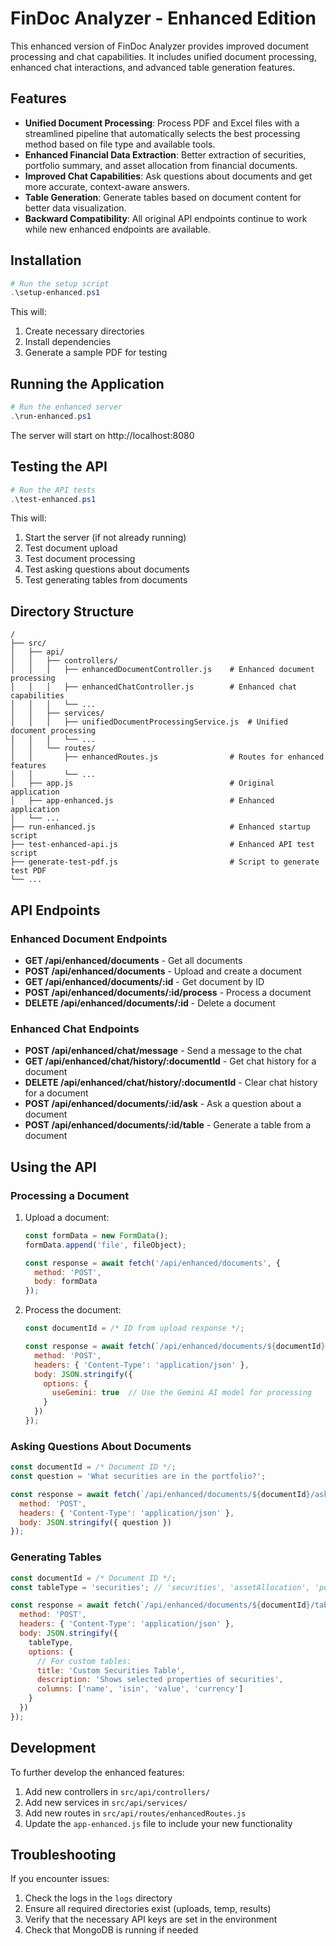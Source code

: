 # FinDoc Analyzer - Enhanced Edition

This enhanced version of FinDoc Analyzer provides improved document processing and chat capabilities. It includes unified document processing, enhanced chat interactions, and advanced table generation features.

## Features

- **Unified Document Processing**: Process PDF and Excel files with a streamlined pipeline that automatically selects the best processing method based on file type and available tools.
- **Enhanced Financial Data Extraction**: Better extraction of securities, portfolio summary, and asset allocation from financial documents.
- **Improved Chat Capabilities**: Ask questions about documents and get more accurate, context-aware answers.
- **Table Generation**: Generate tables based on document content for better data visualization.
- **Backward Compatibility**: All original API endpoints continue to work while new enhanced endpoints are available.

## Installation

```powershell
# Run the setup script
.\setup-enhanced.ps1
```

This will:
1. Create necessary directories
2. Install dependencies
3. Generate a sample PDF for testing

## Running the Application

```powershell
# Run the enhanced server
.\run-enhanced.ps1
```

The server will start on http://localhost:8080

## Testing the API

```powershell
# Run the API tests
.\test-enhanced.ps1
```

This will:
1. Start the server (if not already running)
2. Test document upload
3. Test document processing
4. Test asking questions about documents
5. Test generating tables from documents

## Directory Structure

```
/
├── src/
│   ├── api/
│   │   ├── controllers/
│   │   │   ├── enhancedDocumentController.js    # Enhanced document processing
│   │   │   ├── enhancedChatController.js        # Enhanced chat capabilities
│   │   │   └── ...
│   │   ├── services/
│   │   │   ├── unifiedDocumentProcessingService.js  # Unified document processing
│   │   │   └── ...
│   │   └── routes/
│   │       ├── enhancedRoutes.js                # Routes for enhanced features
│   │       └── ...
│   ├── app.js                                   # Original application
│   ├── app-enhanced.js                          # Enhanced application
│   └── ...
├── run-enhanced.js                              # Enhanced startup script
├── test-enhanced-api.js                         # Enhanced API test script
├── generate-test-pdf.js                         # Script to generate test PDF
└── ...
```

## API Endpoints

### Enhanced Document Endpoints

- **GET /api/enhanced/documents** - Get all documents
- **POST /api/enhanced/documents** - Upload and create a document
- **GET /api/enhanced/documents/:id** - Get document by ID
- **POST /api/enhanced/documents/:id/process** - Process a document
- **DELETE /api/enhanced/documents/:id** - Delete a document

### Enhanced Chat Endpoints

- **POST /api/enhanced/chat/message** - Send a message to the chat
- **GET /api/enhanced/chat/history/:documentId** - Get chat history for a document
- **DELETE /api/enhanced/chat/history/:documentId** - Clear chat history for a document
- **POST /api/enhanced/documents/:id/ask** - Ask a question about a document
- **POST /api/enhanced/documents/:id/table** - Generate a table from a document

## Using the API

### Processing a Document

1. Upload a document:
   ```javascript
   const formData = new FormData();
   formData.append('file', fileObject);
   
   const response = await fetch('/api/enhanced/documents', {
     method: 'POST',
     body: formData
   });
   ```

2. Process the document:
   ```javascript
   const documentId = /* ID from upload response */;
   
   const response = await fetch(`/api/enhanced/documents/${documentId}/process`, {
     method: 'POST',
     headers: { 'Content-Type': 'application/json' },
     body: JSON.stringify({
       options: {
         useGemini: true  // Use the Gemini AI model for processing
       }
     })
   });
   ```

### Asking Questions About Documents

```javascript
const documentId = /* Document ID */;
const question = 'What securities are in the portfolio?';

const response = await fetch(`/api/enhanced/documents/${documentId}/ask`, {
  method: 'POST',
  headers: { 'Content-Type': 'application/json' },
  body: JSON.stringify({ question })
});
```

### Generating Tables

```javascript
const documentId = /* Document ID */;
const tableType = 'securities'; // 'securities', 'assetAllocation', 'portfolioSummary', or 'custom'

const response = await fetch(`/api/enhanced/documents/${documentId}/table`, {
  method: 'POST',
  headers: { 'Content-Type': 'application/json' },
  body: JSON.stringify({ 
    tableType,
    options: {
      // For custom tables:
      title: 'Custom Securities Table',
      description: 'Shows selected properties of securities',
      columns: ['name', 'isin', 'value', 'currency']
    }
  })
});
```

## Development

To further develop the enhanced features:

1. Add new controllers in `src/api/controllers/`
2. Add new services in `src/api/services/`
3. Add new routes in `src/api/routes/enhancedRoutes.js`
4. Update the `app-enhanced.js` file to include your new functionality

## Troubleshooting

If you encounter issues:

1. Check the logs in the `logs` directory
2. Ensure all required directories exist (uploads, temp, results)
3. Verify that the necessary API keys are set in the environment
4. Check that MongoDB is running if needed
